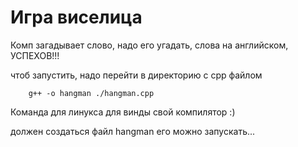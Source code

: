 # Игра виселица
Комп загадывает слово, надо его угадать, слова на английском, УСПЕХОВ!!!

чтоб запустить, надо перейти в директорию с cpp файлом
```
    g++ -o hangman ./hangman.cpp

```       
Команда для линукса для винды свой компилятор :)

должен создаться файл hangman его можно запускать...